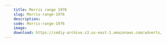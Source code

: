 ```yaml
---
    title: Morris range 1976
    slug: Morris-range-1976
    description:
    code: Morris-range-1976
    image:
    download: https://cmdiy-archive.s3.us-east-1.amazonaws.com/adverts/documents/Morris+range+1976.pdf
---
```

<!-- Content of the page -->

##
        